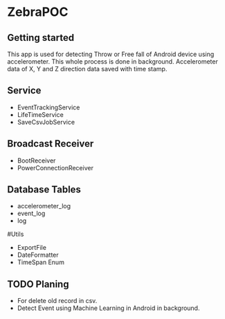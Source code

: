# ZebraPOC

## Getting started

This app is used for detecting Throw or Free fall of Android device using accelerometer. This whole process is done in background. 
Accelerometer data of X, Y and Z direction data saved with time stamp.

## Service
* EventTrackingService
* LifeTimeService
* SaveCsvJobService

## Broadcast Receiver
* BootReceiver
* PowerConnectionReceiver

## Database Tables
* accelerometer_log
* event_log
* log

#Utils
* ExportFile
* DateFormatter
* TimeSpan Enum

## TODO Planing 
* For delete old record in csv.
* Detect Event using Machine Learning in Android in background.

